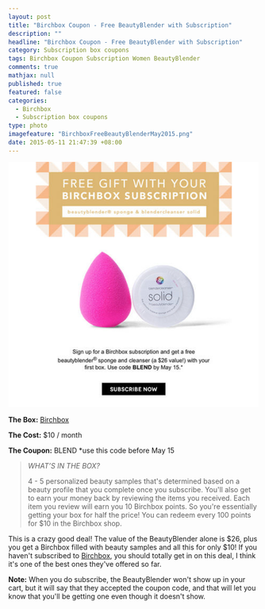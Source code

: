 ```yaml
---
layout: post
title: "Birchbox Coupon - Free BeautyBlender with Subscription"
description: ""
headline: "Birchbox Coupon - Free BeautyBlender with Subscription"
category: Subscription box coupons
tags: Birchbox Coupon Subscription Women BeautyBlender
comments: true
mathjax: null
published: true
featured: false
categories: 
  - Birchbox
  - Subscription box coupons
type: photo
imagefeature: "BirchboxFreeBeautyBlenderMay2015.png"
date: 2015-05-11 21:47:39 +08:00
---
```

![Birchbox Free BeautyBlender](/images/BirchboxFreeBeautyBlenderMay2015.png)
<p><b>The Box:</b> <a href="https://www.birchbox.com/invite/whatsupmailbox">Birchbox</a></p>
<p><b>The Cost:</b> $10 / month</p>
<p><b>The Coupon:</b> BLEND *use this code before May 15</p>

<p><blockquote><i>WHAT’S IN THE BOX?</i></p>
4 - 5 personalized beauty samples that's determined based on a beauty profile that you complete once you subscribe.
You'll also get to earn your money back by reviewing the items you received. Each item you review will earn you 10 Birchbox points. So you're essentially getting your box for half the price!
You can redeem every 100 points for $10 in the Birchbox shop.</blockquote>

<p>This is a crazy good deal! The value of the BeautyBlender alone is $26, plus you get a Birchbox filled with beauty samples and all this for only $10! If you haven't subscribed to <a href="https://www.birchbox.com/invite/whatsupmailbox">Birchbox</a>, you should totally get in on this deal, I think it's one of the best ones they've offered so far.</p>

<p><b>Note:</b> When you do subscribe, the BeautyBlender won't show up in your cart, but it will say that they accepted the coupon code, and that will let you know that you'll be getting one even though it doesn't show.
